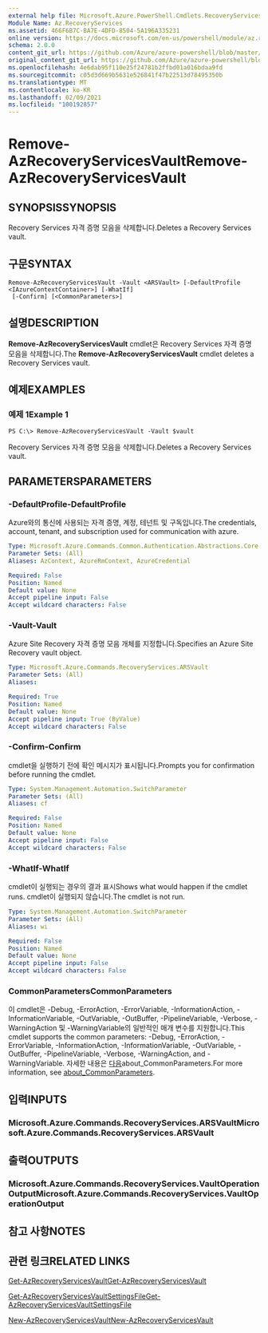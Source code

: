 ```yaml
---
external help file: Microsoft.Azure.PowerShell.Cmdlets.RecoveryServices.dll-Help.xml
Module Name: Az.RecoveryServices
ms.assetid: 466F6B7C-BA7E-4DFD-8504-5A196A335231
online version: https://docs.microsoft.com/en-us/powershell/module/az.recoveryservices/remove-azrecoveryservicesvault
schema: 2.0.0
content_git_url: https://github.com/Azure/azure-powershell/blob/master/src/RecoveryServices/RecoveryServices/help/Remove-AzRecoveryServicesVault.md
original_content_git_url: https://github.com/Azure/azure-powershell/blob/master/src/RecoveryServices/RecoveryServices/help/Remove-AzRecoveryServicesVault.md
ms.openlocfilehash: 4e6dab95f110e25f24781b2ffbd01a016bdaa9fd
ms.sourcegitcommit: c05d3d669b5631e526841f47b22513d78495350b
ms.translationtype: MT
ms.contentlocale: ko-KR
ms.lasthandoff: 02/09/2021
ms.locfileid: "100192857"
---
```

# <span data-ttu-id="3daae-101">Remove-AzRecoveryServicesVault</span><span class="sxs-lookup"><span data-stu-id="3daae-101">Remove-AzRecoveryServicesVault</span></span>

## <span data-ttu-id="3daae-102">SYNOPSIS</span><span class="sxs-lookup"><span data-stu-id="3daae-102">SYNOPSIS</span></span>
<span data-ttu-id="3daae-103">Recovery Services 자격 증명 모음을 삭제합니다.</span><span class="sxs-lookup"><span data-stu-id="3daae-103">Deletes a Recovery Services vault.</span></span>

## <span data-ttu-id="3daae-104">구문</span><span class="sxs-lookup"><span data-stu-id="3daae-104">SYNTAX</span></span>

```
Remove-AzRecoveryServicesVault -Vault <ARSVault> [-DefaultProfile <IAzureContextContainer>] [-WhatIf]
 [-Confirm] [<CommonParameters>]
```

## <span data-ttu-id="3daae-105">설명</span><span class="sxs-lookup"><span data-stu-id="3daae-105">DESCRIPTION</span></span>
<span data-ttu-id="3daae-106">**Remove-AzRecoveryServicesVault** cmdlet은 Recovery Services 자격 증명 모음을 삭제합니다.</span><span class="sxs-lookup"><span data-stu-id="3daae-106">The **Remove-AzRecoveryServicesVault** cmdlet deletes a Recovery Services vault.</span></span>

## <span data-ttu-id="3daae-107">예제</span><span class="sxs-lookup"><span data-stu-id="3daae-107">EXAMPLES</span></span>

### <span data-ttu-id="3daae-108">예제 1</span><span class="sxs-lookup"><span data-stu-id="3daae-108">Example 1</span></span>
```
PS C:\> Remove-AzRecoveryServicesVault -Vault $vault
```

<span data-ttu-id="3daae-109">Recovery Services 자격 증명 모음을 삭제합니다.</span><span class="sxs-lookup"><span data-stu-id="3daae-109">Deletes a Recovery Services vault.</span></span>

## <span data-ttu-id="3daae-110">PARAMETERS</span><span class="sxs-lookup"><span data-stu-id="3daae-110">PARAMETERS</span></span>

### <span data-ttu-id="3daae-111">-DefaultProfile</span><span class="sxs-lookup"><span data-stu-id="3daae-111">-DefaultProfile</span></span>
<span data-ttu-id="3daae-112">Azure와의 통신에 사용되는 자격 증명, 계정, 테넌트 및 구독입니다.</span><span class="sxs-lookup"><span data-stu-id="3daae-112">The credentials, account, tenant, and subscription used for communication with azure.</span></span>

```yaml
Type: Microsoft.Azure.Commands.Common.Authentication.Abstractions.Core.IAzureContextContainer
Parameter Sets: (All)
Aliases: AzContext, AzureRmContext, AzureCredential

Required: False
Position: Named
Default value: None
Accept pipeline input: False
Accept wildcard characters: False
```

### <span data-ttu-id="3daae-113">-Vault</span><span class="sxs-lookup"><span data-stu-id="3daae-113">-Vault</span></span>
<span data-ttu-id="3daae-114">Azure Site Recovery 자격 증명 모음 개체를 지정합니다.</span><span class="sxs-lookup"><span data-stu-id="3daae-114">Specifies an Azure Site Recovery vault object.</span></span>

```yaml
Type: Microsoft.Azure.Commands.RecoveryServices.ARSVault
Parameter Sets: (All)
Aliases:

Required: True
Position: Named
Default value: None
Accept pipeline input: True (ByValue)
Accept wildcard characters: False
```

### <span data-ttu-id="3daae-115">-Confirm</span><span class="sxs-lookup"><span data-stu-id="3daae-115">-Confirm</span></span>
<span data-ttu-id="3daae-116">cmdlet을 실행하기 전에 확인 메시지가 표시됩니다.</span><span class="sxs-lookup"><span data-stu-id="3daae-116">Prompts you for confirmation before running the cmdlet.</span></span>

```yaml
Type: System.Management.Automation.SwitchParameter
Parameter Sets: (All)
Aliases: cf

Required: False
Position: Named
Default value: None
Accept pipeline input: False
Accept wildcard characters: False
```

### <span data-ttu-id="3daae-117">-WhatIf</span><span class="sxs-lookup"><span data-stu-id="3daae-117">-WhatIf</span></span>
<span data-ttu-id="3daae-118">cmdlet이 실행되는 경우의 결과 표시</span><span class="sxs-lookup"><span data-stu-id="3daae-118">Shows what would happen if the cmdlet runs.</span></span> <span data-ttu-id="3daae-119">cmdlet이 실행되지 않습니다.</span><span class="sxs-lookup"><span data-stu-id="3daae-119">The cmdlet is not run.</span></span>

```yaml
Type: System.Management.Automation.SwitchParameter
Parameter Sets: (All)
Aliases: wi

Required: False
Position: Named
Default value: None
Accept pipeline input: False
Accept wildcard characters: False
```

### <span data-ttu-id="3daae-120">CommonParameters</span><span class="sxs-lookup"><span data-stu-id="3daae-120">CommonParameters</span></span>
<span data-ttu-id="3daae-121">이 cmdlet은 -Debug, -ErrorAction, -ErrorVariable, -InformationAction, -InformationVariable, -OutVariable, -OutBuffer, -PipelineVariable, -Verbose, -WarningAction 및 -WarningVariable의 일반적인 매개 변수를 지원합니다.</span><span class="sxs-lookup"><span data-stu-id="3daae-121">This cmdlet supports the common parameters: -Debug, -ErrorAction, -ErrorVariable, -InformationAction, -InformationVariable, -OutVariable, -OutBuffer, -PipelineVariable, -Verbose, -WarningAction, and -WarningVariable.</span></span> <span data-ttu-id="3daae-122">자세한 내용은 [다음](http://go.microsoft.com/fwlink/?LinkID=113216)about_CommonParameters.</span><span class="sxs-lookup"><span data-stu-id="3daae-122">For more information, see [about_CommonParameters](http://go.microsoft.com/fwlink/?LinkID=113216).</span></span>

## <span data-ttu-id="3daae-123">입력</span><span class="sxs-lookup"><span data-stu-id="3daae-123">INPUTS</span></span>

### <span data-ttu-id="3daae-124">Microsoft.Azure.Commands.RecoveryServices.ARSVault</span><span class="sxs-lookup"><span data-stu-id="3daae-124">Microsoft.Azure.Commands.RecoveryServices.ARSVault</span></span>

## <span data-ttu-id="3daae-125">출력</span><span class="sxs-lookup"><span data-stu-id="3daae-125">OUTPUTS</span></span>

### <span data-ttu-id="3daae-126">Microsoft.Azure.Commands.RecoveryServices.VaultOperationOutput</span><span class="sxs-lookup"><span data-stu-id="3daae-126">Microsoft.Azure.Commands.RecoveryServices.VaultOperationOutput</span></span>

## <span data-ttu-id="3daae-127">참고 사항</span><span class="sxs-lookup"><span data-stu-id="3daae-127">NOTES</span></span>

## <span data-ttu-id="3daae-128">관련 링크</span><span class="sxs-lookup"><span data-stu-id="3daae-128">RELATED LINKS</span></span>

[<span data-ttu-id="3daae-129">Get-AzRecoveryServicesVault</span><span class="sxs-lookup"><span data-stu-id="3daae-129">Get-AzRecoveryServicesVault</span></span>](./Get-AzRecoveryServicesVault.md)

[<span data-ttu-id="3daae-130">Get-AzRecoveryServicesVaultSettingsFile</span><span class="sxs-lookup"><span data-stu-id="3daae-130">Get-AzRecoveryServicesVaultSettingsFile</span></span>](./Get-AzRecoveryServicesVaultSettingsFile.md)

[<span data-ttu-id="3daae-131">New-AzRecoveryServicesVault</span><span class="sxs-lookup"><span data-stu-id="3daae-131">New-AzRecoveryServicesVault</span></span>](./New-AzRecoveryServicesVault.md)


